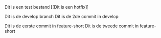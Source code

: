 Dit is een test bestand [[Dit is een hotfix]]

Dit is de develop branch
Dit is de 2de commit in develop

Dit is de eerste commit in feature-short
Dit is de tweede commit in feature-short
